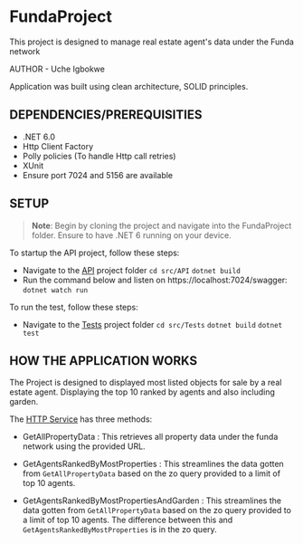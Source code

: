 # FundaProject
This project is designed to manage real estate agent's data under the Funda network


AUTHOR - Uche Igbokwe

Application was built using clean architecture, SOLID principles.

## DEPENDENCIES/PREREQUISITIES

* .NET 6.0
* Http Client Factory
* Polly policies (To handle Http call retries)
* XUnit
* Ensure port 7024 and 5156 are available

## SETUP

> **Note**: Begin by cloning the project and navigate into the FundaProject folder. Ensure to have .NET 6 running on your device.

To startup the API project, follow these steps:

* Navigate to the [API](src/API) project folder
  `cd src/API`
  `dotnet build`
* Run the command below and listen on https://localhost:7024/swagger:
  `dotnet watch run`

To run the test, follow these steps:

* Navigate to the [Tests](src/Tests) project folder
  `cd src/Tests`
  `dotnet build`
  `dotnet test`



## HOW THE APPLICATION WORKS
The Project is designed to displayed most listed objects for sale by a real estate agent.
Displaying the top 10 ranked by agents and also including garden.

The [HTTP Service](src/Infrastructure/Services/HttpServices.cs)  has three methods:
- GetAllPropertyData : This retrieves all property data under the funda network using the provided URL.

- GetAgentsRankedByMostProperties : This streamlines the data gotten from `GetAllPropertyData` based on the zo query provided to a limit of top 10 agents.

- GetAgentsRankedByMostPropertiesAndGarden : This streamlines the data gotten from `GetAllPropertyData` based on the zo query provided to a limit of top 10 agents. The difference between this and `GetAgentsRankedByMostProperties` is in the zo query.






